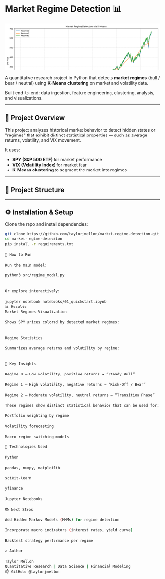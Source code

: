 # Market Regime Detection 📊

![Banner](results/regime_banner.png)

A quantitative research project in Python that detects **market regimes** (bull / bear / neutral) using **K-Means clustering** on market and volatility data.

Built end-to-end: data ingestion, feature engineering, clustering, analysis, and visualizations.

---

## 🧠 Project Overview

This project analyzes historical market behavior to detect hidden states or "regimes" that exhibit distinct statistical properties — such as average returns, volatility, and VIX movement.

It uses:
- **SPY (S&P 500 ETF)** for market performance  
- **VIX (Volatility Index)** for market fear  
- **K-Means clustering** to segment the market into regimes

---

## 🧩 Project Structure
---

## ⚙️ Installation & Setup

Clone the repo and install dependencies:
```bash
git clone https://github.com/taylorjmellon/market-regime-detection.git
cd market-regime-detection
pip install -r requirements.txt

🚀 How to Run

Run the main model:

python3 src/regime_model.py


Or explore interactively:

jupyter notebook notebooks/01_quickstart.ipynb
📊 Results
Market Regimes Visualization

Shows SPY prices colored by detected market regimes:


Regime Statistics

Summarizes average returns and volatility by regime:


🧠 Key Insights

Regime 0 — Low volatility, positive returns → “Steady Bull”

Regime 1 — High volatility, negative returns → “Risk-Off / Bear”

Regime 2 — Moderate volatility, neutral returns → “Transition Phase”

These regimes show distinct statistical behavior that can be used for:

Portfolio weighting by regime

Volatility forecasting

Macro regime switching models

🧩 Technologies Used

Python

pandas, numpy, matplotlib

scikit-learn

yfinance

Jupyter Notebooks

📚 Next Steps

Add Hidden Markov Models (HMMs) for regime detection

Incorporate macro indicators (interest rates, yield curve)

Backtest strategy performance per regime

✍️ Author

Taylor Mellon
Quantitative Research | Data Science | Financial Modeling
📫 GitHub: @taylorjmellon